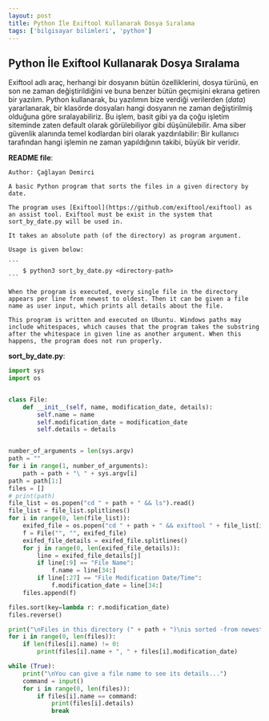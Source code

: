 ```yaml
---
layout: post
title: Python İle Exiftool Kullanarak Dosya Sıralama
tags: ['bilgisayar bilimleri', 'python']
---
```


## Python İle Exiftool Kullanarak Dosya Sıralama

Exiftool adlı araç, herhangi bir dosyanın bütün özelliklerini, dosya türünü, en son ne zaman değiştirildiğini ve buna benzer bütün geçmişini ekrana getiren bir yazılım. Python kullanarak, bu yazılımın bize verdiği verilerden (*data*) yararlanarak, bir klasörde dosyaları hangi dosyanın ne zaman değiştirilmiş olduğuna göre sıralayabiliriz. Bu işlem, basit gibi ya da çoğu işletim siteminde zaten default olarak görülebiliyor gibi düşünülebilir. Ama siber güvenlik alanında temel kodlardan biri olarak yazdırılabilir: Bir kullanıcı tarafından hangi işlemin ne zaman yapıldığının takibi, büyük bir veridir.

**README file**:

    Author: Çağlayan Demirci

    A basic Python program that sorts the files in a given directory by date.

    The program uses [Exiftool](https://github.com/exiftool/exiftool) as an assist tool. Exiftool must be exist in the system that sort_by_date.py will be used in.

    It takes an absolute path (of the directory) as program argument.

    Usage is given below:

    ```
        $ python3 sort_by_date.py <directory-path>
    ```

    When the program is executed, every single file in the directory appears per line from newest to oldest. Then it can be given a file name as user input, which prints all details about the file.

    This program is written and executed on Ubuntu. Windows paths may include whitespaces, which causes that the program takes the substring after the whitespace in given line as another argument. When this happens, the program does not run properly.


**sort_by_date.py**:

```python
import sys
import os


class File:
    def __init__(self, name, modification_date, details):
        self.name = name
        self.modification_date = modification_date
        self.details = details


number_of_arguments = len(sys.argv)
path = ""
for i in range(1, number_of_arguments):
    path = path + "\ " + sys.argv[i]
path = path[1:]
files = []
# print(path)
file_list = os.popen("cd " + path + " && ls").read()
file_list = file_list.splitlines()
for i in range(0, len(file_list)):
    exifed_file = os.popen("cd " + path + " && exiftool " + file_list[i]).read()
    f = File("", "", exifed_file)
    exifed_file_details = exifed_file.splitlines()
    for j in range(0, len(exifed_file_details)):
        line = exifed_file_details[j]
        if line[:9] == "File Name":
            f.name = line[34:]
        if line[:27] == "File Modification Date/Time":
            f.modification_date = line[34:]
    files.append(f)

files.sort(key=lambda r: r.modification_date)
files.reverse()

print("\nFiles in this directory (" + path + ")\nis sorted -from newest to oldest- as: \n")
for i in range(0, len(files)):
    if len(files[i].name) != 0:
        print(files[i].name + ", " + files[i].modification_date)

while (True):
    print("\nYou can give a file name to see its details...")
    command = input()
    for i in range(0, len(files)):
        if files[i].name == command:
            print(files[i].details)
            break

```
